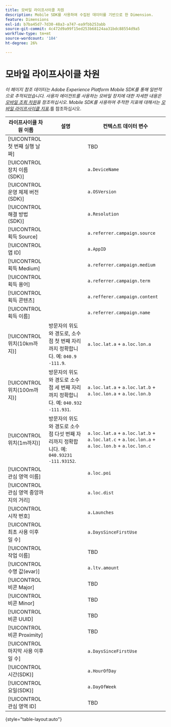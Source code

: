 ```yaml
---
title: 모바일 라이프사이클 차원
description: Mobile SDK를 사용하여 수집된 데이터를 기반으로 한 Dimension.
feature: Dimensions
exl-id: b7ba45d7-7d30-48a3-a747-ea9fbb253abb
source-git-commit: 4c472d9a99f15ed253b68124aa31bdc88554d9a5
workflow-type: tm+mt
source-wordcount: '184'
ht-degree: 26%

---
```


# 모바일 라이프사이클 차원

*이 페이지 참조 데이터는 Adobe Experience Platform Mobile SDK를 통해 일반적으로 추적되었습니다. 사용자 에이전트를 사용하는 모바일 장치에 대한 자세한 내용은 [모바일 조회 차원](mobile-dimensions.md)을 참조하십시오. Mobile SDK를 사용하여 추적한 지표에 대해서는 [모바일 라이프사이클 지표](../metrics/lifecycle-metrics.md).*&#x200B;를 참조하십시오.

| 라이프사이클 차원 이름 | 설명 | 컨텍스트 데이터 변수 |
| --- | --- | --- |
| [!UICONTROL 첫 번째 실행 날짜] | | TBD |
| [!UICONTROL 장치 이름(SDK)] | | `a.DeviceName` |
| [!UICONTROL 운영 체제 버전(SDK)] | | `a.OSVersion` |
| [!UICONTROL 해결 방법(SDK)] | | `a.Resolution` |
| [!UICONTROL 획득 Source] | | `a.referrer.campaign.source` |
| [!UICONTROL 앱 ID] | | `a.AppID` |
| [!UICONTROL 획득 Medium] | | `a.referrer.campaign.medium` |
| [!UICONTROL 획득 용어] | | `a.referrer.campaign.term` |
| [!UICONTROL 획득 콘텐츠] | | `a.refferer.campaign.content` |
| [!UICONTROL 획득 이름] | | `a.referrer.campaign.name` |
| [!UICONTROL 위치(10km까지)] | 방문자의 위도와 경도로, 소수점 첫 번째 자리까지 정확합니다. 예: `040.9` `-111.9`. | `a.loc.lat.a` + `a.loc.lon.a` |
| [!UICONTROL 위치(100m까지)] | 방문자의 위도와 경도로 소수점 세 번째 자리까지 정확합니다. 예: `040.932` `-111.931`. | `a.loc.lat.a` + `a.loc.lat.b` + `a.loc.lon.a` + `a.loc.lon.b` |
| [!UICONTROL 위치(1m까지)] | 방문자의 위도와 경도로 소수점 다섯 번째 자리까지 정확합니다. 예: `040.93231` `-111.93152`. | `a.loc.lat.a` + `a.loc.lat.b` + `a.loc.lat.c` + `a.loc.lon.a` + `a.loc.lon.b` + `a.loc.lon.c` |
| [!UICONTROL 관심 영역 이름] | | `a.loc.poi` |
| [!UICONTROL 관심 영역 중앙까지의 거리] | | `a.loc.dist` |
| [!UICONTROL 시작 번호] | | `a.Launches` |
| [!UICONTROL 최초 사용 이후 일 수] | | `a.DaysSinceFirstUse` |
| [!UICONTROL 작업 이름] | | TBD |
| [!UICONTROL 수명 값(evar)] | | `a.ltv.amount` |
| [!UICONTROL 비콘 Major] | | TBD |
| [!UICONTROL 비콘 Minor] | | TBD |
| [!UICONTROL 비콘 UUID] | | TBD |
| [!UICONTROL 비콘 Proximity] | | TBD |
| [!UICONTROL 마지막 사용 이후 일 수] | | `a.DaysSinceFirstUse` |
| [!UICONTROL 시간(SDK)] | | `a.HourOfDay` |
| [!UICONTROL 요일(SDK)] | | `a.DayOfWeek` |
| [!UICONTROL 관심 영역 ID] | | TBD |

{style="table-layout:auto"}

<!-- Missing: Install Date -->
